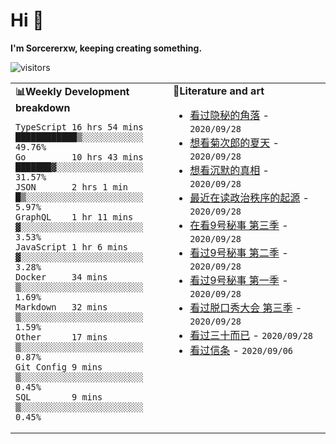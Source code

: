 # Hi 👋

**I'm Sorcererxw, keeping creating something.**

![visitors](https://visitor-badge.glitch.me/badge?page_id=sorcererxw.sorcererx)

<table width="800px">
<tr>
<td valign="top" width="50%">
<b>📊Weekly Development breakdown</b><br />

<!--START_SECTION:waka-->
```text
TypeScript 16 hrs 54 mins ████████████▒░░░░░░░░░░░░ 49.76%
Go         10 hrs 43 mins ███████▓░░░░░░░░░░░░░░░░░ 31.57%
JSON       2 hrs 1 min    █▒░░░░░░░░░░░░░░░░░░░░░░░ 5.97%
GraphQL    1 hr 11 mins   ▓░░░░░░░░░░░░░░░░░░░░░░░░ 3.53%
JavaScript 1 hr 6 mins    ▓░░░░░░░░░░░░░░░░░░░░░░░░ 3.28%
Docker     34 mins        ▒░░░░░░░░░░░░░░░░░░░░░░░░ 1.69%
Markdown   32 mins        ▒░░░░░░░░░░░░░░░░░░░░░░░░ 1.59%
Other      17 mins        ▒░░░░░░░░░░░░░░░░░░░░░░░░ 0.87%
Git Config 9 mins         ▒░░░░░░░░░░░░░░░░░░░░░░░░ 0.45%
SQL        9 mins         ▒░░░░░░░░░░░░░░░░░░░░░░░░ 0.45%
```
<!--END_SECTION:waka-->

<td valign="top" width="50%">
<b>💃Literature and art</b><br />

<!--START_SECTION:douban-->
* <a href='http://movie.douban.com/subject/33404425/' target='_blank'>看过隐秘的角落</a> - <code>2020/09/28</code>
* <a href='http://movie.douban.com/subject/1293359/' target='_blank'>想看菊次郎的夏天</a> - <code>2020/09/28</code>
* <a href='http://movie.douban.com/subject/33447642/' target='_blank'>想看沉默的真相</a> - <code>2020/09/28</code>
* <a href='https://book.douban.com/subject/25971624/' target='_blank'>最近在读政治秩序的起源</a> - <code>2020/09/28</code>
* <a href='http://movie.douban.com/subject/26647711/' target='_blank'>在看9号秘事 第三季</a> - <code>2020/09/28</code>
* <a href='http://movie.douban.com/subject/26341777/' target='_blank'>看过9号秘事 第二季</a> - <code>2020/09/28</code>
* <a href='http://movie.douban.com/subject/20452350/' target='_blank'>看过9号秘事 第一季</a> - <code>2020/09/28</code>
* <a href='http://movie.douban.com/subject/34840339/' target='_blank'>看过脱口秀大会 第三季</a> - <code>2020/09/28</code>
* <a href='http://movie.douban.com/subject/26608230/' target='_blank'>看过三十而已</a> - <code>2020/09/28</code>
* <a href='http://movie.douban.com/subject/30444960/' target='_blank'>看过信条</a> - <code>2020/09/06</code>

<!--END_SECTION:douban-->

</td>
</tr>
</table>
